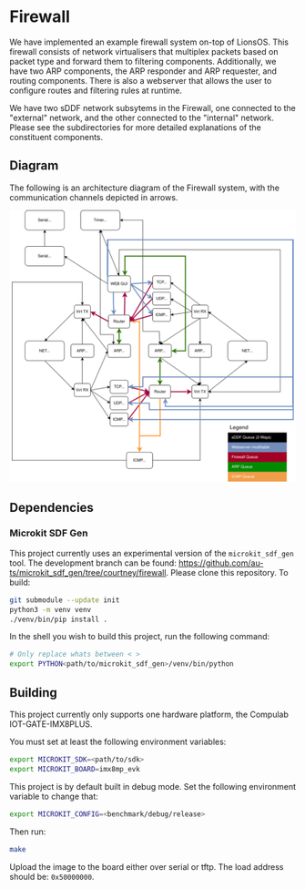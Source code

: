 # Firewall

We have implemented an example firewall system on-top of LionsOS. This firewall consists of network virtualisers
that multiplex packets based on packet type and forward them to filtering components. Additionally, we have
two ARP components, the ARP responder and ARP requester, and routing components. There is also a webserver
that allows the user to configure routes and filtering rules at runtime.

We have two sDDF network subsytems in the Firewall, one connected to the "external" network, and the
other connected to the "internal" network. Please see the subdirectories for more detailed explanations of the
constituent components.

## Diagram
The following is an architecture diagram of the Firewall system, with the communication channels depicted in arrows.

![](images/Firewall.svg)


## Dependencies

### Microkit SDF Gen
This project currently uses an experimental version of the `microkit_sdf_gen` tool. The development branch can be found:
https://github.com/au-ts/microkit_sdf_gen/tree/courtney/firewall. Please clone this repository. To build:

```sh
git submodule --update init
python3 -m venv venv
./venv/bin/pip install .
```

In the shell you wish to build this project, run the following command:
```sh
# Only replace whats between < >
export PYTHON<path/to/microkit_sdf_gen>/venv/bin/python
```

## Building

This project currently only supports one hardware platform, the Compulab IOT-GATE-IMX8PLUS.

You must set at least the following environment variables:

```sh
export MICROKIT_SDK=<path/to/sdk>
export MICROKIT_BOARD=imx8mp_evk
```

This project is by default built in debug mode. Set the following environment variable to change that:

```sh
export MICROKIT_CONFIG=<benchmark/debug/release>
```

Then run:

```sh
make
```

Upload the image to the board either over serial or tftp. The load address should be: `0x50000000`.